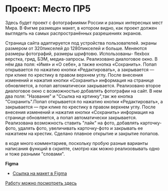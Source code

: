 # Проект: Место ПР5
Здесь будет проект с фотографииями России и разных интересных мест Мира.
В Фигме размещен макет, в котором видно, как проект должен выглядеть на самых распространённых разрешениях экранов.

Страница сайта адаптируется под устройства пользователей. экраны размером от 320пикселей до 1280пикселей и больше. Меняются размеры фотографий, размеры шрифтовю.
Использованы-  flexbox верстка, грид, БЭМ, медиа-запросы.
Реализовано диалоговое окно. В нём два поля: «Имя» и «О себе», а также кнопка «Сохранить».
Попап открывается по нажатию кнопки «Редактировать», а закрывается — при клике по крестику в правом верхнем углу. После внесения изменений и нажатия кнопки «Сохранить» информация на странице обновляется, а попап автоматически закрывается.
Реализовано второе диалоговое окно с возможностью добавлять фотографии на сайт. В нем два поля: "Название" и "Ссылка на кртинку",так же кнопка "Сохранить".Попап открывается по нажатию кнопки «Редактировать», а закрывается — при клике по крестику в правом верхнем углу. После внесения изменений и нажатия кнопки «Сохранить» информация на странице обновляется, а попап автоматически закрывается. Реализована возможность  ставить "лайк" на фото, добавлять карточку-фото, удалять фото, увеличивать карточку-фото и закрывать ее нажатием на крестик.
Сделано плавное открытие и закрытие попапов.

в коде много комментариев, поскольку пробую разные варианты написания функций в скрипте, смотрю как можно реализовывать одно и тоже разными "словами".

**Figma**

* [Ссылка на макет в Figma](https://www.figma.com/file/2cn9N9jSkmxD84oJik7xL7/JavaScript.-Sprint-4?node-id=28212%3A2)


[Работу можно посмотреть здесь](https://daryatorbina.github.io/mesto/)


